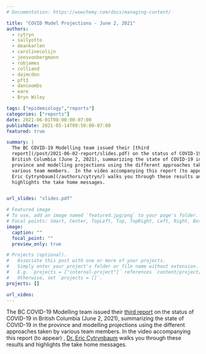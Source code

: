 ```yaml
---
# Documentation: https://wowchemy.com/docs/managing-content/

title: "COVID Model Projections - June 2, 2021"
authors:
  - cytryn
  - sallyotto
  - deankarlen
  - carolinecolijn
  - jensvonbergmann
  - robjames
  - colliand
  - dajmcdon
  - pft3
  - dancoombs
  - eare
  - Bryn Wiley

tags: ["epidemiology","reports"]
categories: ["reports"]
date: 2021-06-01T08:00:00-07:00
publishDate: 2021-05-14T09:50:00-07:00
featured: true

summary: |
  The BC COVID-19 Modelling team issued their [third
  report](/post/2021-06-02-report/slides.pdf) on the status of COVID-19 in
  British Columbia (June 2, 2021), summarizing the state of COVID-19 in the
  province and modelling projections using the different approaches taken by
  various team members.  In the video accompanying this report (to appear), [Dr.
  Eric Cytrynbaum](/authors/cytryn/) walks you through these results and
  highlights the take home messages.


url_slides: "slides.pdf"

# Featured image
# To use, add an image named `featured.jpg/png` to your page's folder.
# Focal points: Smart, Center, TopLeft, Top, TopRight, Left, Right, BottomLeft, Bottom, BottomRight.
image:
  caption: ""
  focal_point: ""
  preview_only: true

# Projects (optional).
#   Associate this post with one or more of your projects.
#   Simply enter your project's folder or file name without extension.
#   E.g. `projects = ["internal-project"]` references `content/project/deep-learning/index.md`.
#   Otherwise, set `projects = []`.
projects: []

url_video: 
---
```

The BC COVID-19 Modelling team issued their [third report](slides.pdf) on the
status of COVID-19 in British Columbia (June 2, 2021), summarizing the state of
COVID-19 in the province and modelling projections using the different
approaches taken by various team members.  In the video accompanying this report (to appear)
, [Dr. Eric Cytrynbaum](/authors/cytryn/) walks you through these results and
highlights the take home messages.

